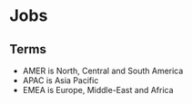 # Jobs

<!--
https://crossover.com/jobs
https://turing.com
https://berlinstartupjobs.com/engineering/
-->

## Terms

- AMER is North, Central and South America
- APAC is Asia Pacific
- EMEA is Europe, Middle-East and Africa
